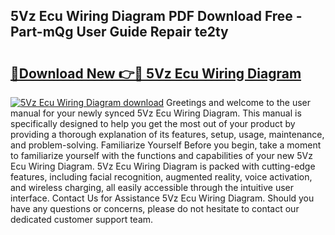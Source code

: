 ## 5Vz Ecu Wiring Diagram PDF Download Free - Part-mQg User Guide Repair te2ty

# <h2><a href="http://dfuncyg.blite.top/?on=5Vz+Ecu+Wiring+Diagram">🔗Download New 👉🔴 5Vz Ecu Wiring Diagram</a></h2>

[![5Vz Ecu Wiring Diagram download](https://i.imgur.com/lujVjoI.png)](http://dfuncyg.blite.top/?on=5Vz+Ecu+Wiring+Diagram)
Greetings and welcome to the user manual for your newly synced 5Vz Ecu Wiring Diagram. This manual is specifically designed to help you get the most out of your product by providing a thorough explanation of its features, setup, usage, maintenance, and problem-solving. Familiarize Yourself Before you begin, take a moment to familiarize yourself with the functions and capabilities of your new 5Vz Ecu Wiring Diagram. 5Vz Ecu Wiring Diagram is packed with cutting-edge features, including facial recognition, augmented reality, voice activation, and wireless charging, all easily accessible through the intuitive user interface. Contact Us for Assistance 5Vz Ecu Wiring Diagram. Should you have any questions or concerns, please do not hesitate to contact our dedicated customer support team.
